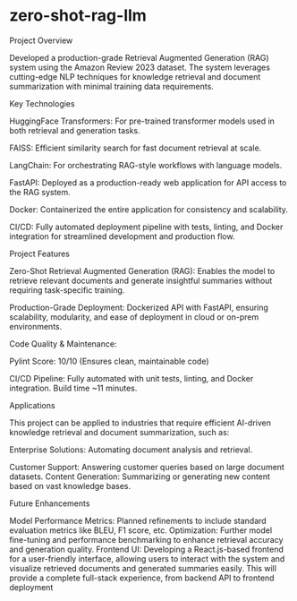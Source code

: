 # zero-shot-rag-llm

Project Overview

Developed a production-grade Retrieval Augmented Generation (RAG) system using the Amazon Review 2023 dataset. The system leverages cutting-edge NLP techniques for knowledge retrieval and document summarization with minimal training data requirements.

Key Technologies

HuggingFace Transformers: For pre-trained transformer models used in both retrieval and generation tasks.

FAISS: Efficient similarity search for fast document retrieval at scale.

LangChain: For orchestrating RAG-style workflows with language models.

FastAPI: Deployed as a production-ready web application for API access to the RAG system.

Docker: Containerized the entire application for consistency and scalability.

CI/CD: Fully automated deployment pipeline with tests, linting, and Docker integration for streamlined development and production flow.

Project Features

Zero-Shot Retrieval Augmented Generation (RAG): Enables the model to retrieve relevant documents and generate insightful summaries without requiring task-specific training.

Production-Grade Deployment: Dockerized API with FastAPI, ensuring scalability, modularity, and ease of deployment in cloud or on-prem environments.

Code Quality & Maintenance:

Pylint Score: 10/10 (Ensures clean, maintainable code)

CI/CD Pipeline: Fully automated with unit tests, linting, and Docker integration. Build time ~11 minutes.

Applications

This project can be applied to industries that require efficient AI-driven knowledge retrieval and document summarization, such as:

Enterprise Solutions: Automating document analysis and retrieval.

Customer Support: Answering customer queries based on large document datasets.
Content Generation: Summarizing or generating new content based on vast knowledge bases.

Future Enhancements

Model Performance Metrics: Planned refinements to include standard evaluation metrics like BLEU, F1 score, etc.
Optimization: Further model fine-tuning and performance benchmarking to enhance retrieval accuracy and generation quality.
Frontend UI: Developing a React.js-based frontend for a user-friendly interface, allowing users to interact with the system and visualize retrieved documents and generated summaries easily. This will provide a complete full-stack experience, from backend API to frontend deployment
